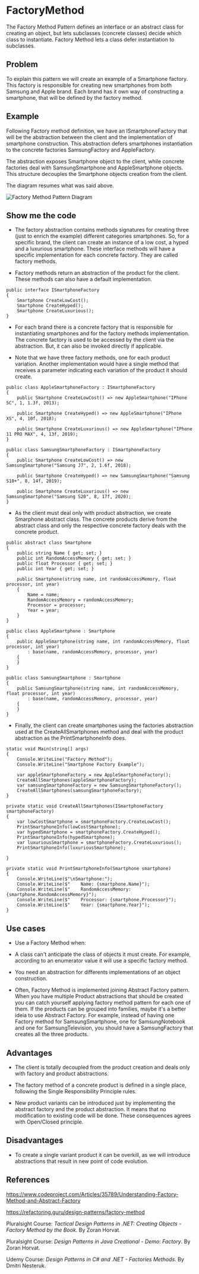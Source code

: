 # FactoryMethod

The Factory Method Pattern defines an interface or an abstract class for creating an object, but lets subclasses (concrete classes) decide which class to instantiate. Factory Method lets a class defer instantiation to subclasses.

## Problem

To explain this pattern we will create an example of a Smartphone factory. This factory is responsible for creating new smartphones from both Samsung and Apple brand. Each brand has it own way of constructing a smartphone, that will be defined by the factory method.

## Example

Following Factory method definition, we have an ISmartphoneFactory that will be the abstraction between the client and the implementation of smartphone construction. This abstraction defers smartphones instantiation to the concrete factories SamsungFactory and AppleFactory.

The abstraction exposes Smartphone object to the client, while concrete factories deal with SamsungSmartphone and AppleSmartphone objects. This structure decouples the Smartphone objects creation from the client.

The diagram resumes what was said above.

![Factory Method Pattern Diagram ](Images/SmartphoneFactory.png)

## Show me the code

 - The factory abstraction contains methods signatures for creating three (just to enrich the example) different categories smartphones. So, for a specific brand, the client can create an instance of a low cost, a hyped and a luxurious smartphone. These interface methods will have a specific implementation for each concrete factory. They are called factory methods.

 - Factory methods return an abstraction of the product for the client. These methods can also have a default implementation.

```
public interface ISmartphoneFactory
{
    Smartphone CreateLowCost();
    Smartphone CreateHyped();
    Smartphone CreateLuxurious();
}
```

 - For each brand there is a concrete factory that is responsible for instantiating smartphones and for the factory methods implementation. The concrete factory is used to be accessed by the client via the abstraction. But, it can also be invoked directly if applicable.

 - Note that we have three factory methods, one for each product variation. Another implementation would have a single method that receives a parameter indicating each variation of the product it should create.

```
public class AppleSmartphoneFactory : ISmartphoneFactory
{
    public Smartphone CreateLowCost() => new AppleSmartphone("IPhone 5C", 1, 1.3f, 2013);

    public Smartphone CreateHyped() => new AppleSmartphone("IPhone XS", 4, 10f, 2018);

    public Smartphone CreateLuxurious() => new AppleSmartphone("IPhone 11 PRO MAX", 4, 13f, 2019);
}
```
```
public class SamsungSmartphoneFactory : ISmartphoneFactory
{
    public Smartphone CreateLowCost() => new SamsungSmartphone("Samsung J7", 2, 1.6f, 2018);

    public Smartphone CreateHyped() => new SamsungSmartphone("Samsung S10+", 8, 14f, 2019);

    public Smartphone CreateLuxurious() => new SamsungSmartphone("Samsung S20", 8, 17f, 2020);
}
```

 - As the client must deal only with product abstraction, we create Smarphone abstract class. The concrete products derive from the abstract class and only the respective concrete factory deals with the concrete product.

```
public abstract class Smartphone
{
    public string Name { get; set; }
    public int RandomAccessMemory { get; set; }
    public float Processor { get; set; }
    public int Year { get; set; }

    public Smartphone(string name, int randomAccessMemory, float processor, int year)
    {
        Name = name;
        RandomAccessMemory = randomAccessMemory;
        Processor = processor;
        Year = year;
    }
}

public class AppleSmartphone : Smartphone
{
    public AppleSmartphone(string name, int randomAccessMemory, float processor, int year)
        : base(name, randomAccessMemory, processor, year)
    {
    }
}

public class SamsungSmartphone : Smartphone
{
    public SamsungSmartphone(string name, int randomAccessMemory, float processor, int year)
        : base(name, randomAccessMemory, processor, year)
    {
    }
}
```

 - Finally, the client can create smartphones using the factories abstraction used at the CreateAllSmartphones method and deal with the product abstraction as the PrintSmartphoneInfo does.

```
static void Main(string[] args)
{
    Console.WriteLine("Factory Method");
    Console.WriteLine("Smartphone Factory Example");

    var appleSmartphoneFactory = new AppleSmartphoneFactory();
    CreateAllSmartphones(appleSmartphoneFactory);
    var samsungSmartphoneFactory = new SamsungSmartphoneFactory();
    CreateAllSmartphones(samsungSmartphoneFactory);
}

private static void CreateAllSmartphones(ISmartphoneFactory smartphoneFactory)
{
    var lowCostSmartphone = smartphoneFactory.CreateLowCost();
    PrintSmartphoneInfo(lowCostSmartphone);
    var hypedSmartphone = smartphoneFactory.CreateHyped();
    PrintSmartphoneInfo(hypedSmartphone);
    var luxuriousSmartphone = smartphoneFactory.CreateLuxurious();
    PrintSmartphoneInfo(luxuriousSmartphone);

}

private static void PrintSmartphoneInfo(Smartphone smartphone)
{
    Console.WriteLine($"\nSmartphone:");
    Console.WriteLine($"    Name: {smartphone.Name}");
    Console.WriteLine($"    RandomAccessMemory: {smartphone.RandomAccessMemory}");
    Console.WriteLine($"    Processor: {smartphone.Processor}");
    Console.WriteLine($"    Year: {smartphone.Year}");
}
```

## Use cases

 - Use a Factory Method when:

 - A class can't anticipate the class of objects it must create. For example, according to an enumerator value it will use a specific factory method.

 - You need an abstraction for differents implementations of an object construction.

 - Often, Factory Method is implemented joining Abstract Factory pattern. When you have multiple Product abstractions that should be created you can catch yourself applying factory method pattern for each one of them. If the products can be grouped into families, maybe it's a better ideia to use Abstract Factory. For example, instead of having one Factory method for SamsungSmartphone, one for SamsungNotebook and one for SamsungTelevision, you should have a SamsungFactory that creates all the three products.

## Advantages

- The client is totally decoupled from the product creation and deals only with factory and product abstractions.

- The factory method of a concrete product is defined in a single place, following the Single Responsibility Principle rules.

- New product variants can be introduced just by implementing the abstract factory and the product abstraction. It means that no modification to existing code will be done. These consequences agrees with Open/Closed principle.

## Disadvantages

- To create a single variant product it can be overkill, as we will introduce abstractions that result in new point of code evolution.

## References

https://www.codeproject.com/Articles/35789/Understanding-Factory-Method-and-Abstract-Factory

https://refactoring.guru/design-patterns/factory-method

Pluralsight Course: *Tactical Design Patterns in .NET: Creating Objects - Factory Method by the Book*. By Zoran Horvat.

Pluralsight Course: *Design Patterns in Java Creational - Demo: Factory*. By Zoran Horvat.

Udemy Course: *Design Patterns in C# and .NET - Factories Methods*. By Dmitri Nesteruk.